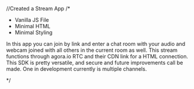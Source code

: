 //Created a Stream App
/*

- Vanilla JS File
- Minimal HTML
- Minimal Styling

In this app you can join by link and enter a chat room with your audio and webcam
joined with all others in the current room as well. This stream functions through agora.io
RTC and their CDN link for a HTML connection. This SDK is pretty versatile, and secure
and future improvements call be made. One in development currently is multiple channels.


*/




 
 
